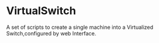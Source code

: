 # VirtualSwitch
A set of scripts to create a single machine into a Virtualized Switch,configured by web Interface.
